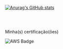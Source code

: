 [![Anurag's GitHub stats](https://github-readme-stats.vercel.app/api?username=toruga&show_icons=true&theme=darcula)](https://github.com/anuraghazra/github-readme-stats)

</br></br><p>Minha(s) certificação(ões)</p>

![AWS Badge](https://images.credly.com/size/110x110/images/00634f82-b07f-4bbd-a6bb-53de397fc3a6/image.png)




